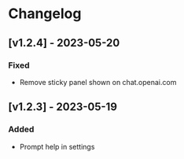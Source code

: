 # Changelog

## [v1.2.4] - 2023-05-20

### Fixed

- Remove sticky panel shown on chat.openai.com

## [v1.2.3] - 2023-05-19

### Added

- Prompt help in settings
